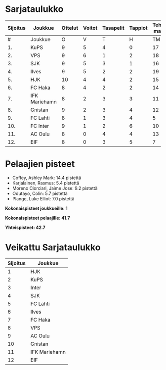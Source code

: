 # Sarjataulukko
| Sijoitus | Joukkue | Ottelut | Voitot | Tasapelit | Tappiot | Tehdyt maalit | Päästetyt maalit | Maaliero | Syötöt |
|----------|---------|---------|--------|-----------|---------|----------------|-------------------|----------|-------|
|# | Joukkue | O | V | T | H | TM | PM | ME | S | L | L% | R | KK | PK | PA | P|
|1. | KuPS | 9 | 5 | 4 | 0 | 17 | 8 | 9 | 9 | 88 | 19,32 | 91 | 12 | 1 | 11 | 19|
|2. | VPS | 9 | 6 | 1 | 2 | 18 | 12 | 6 | 14 | 113 | 15,93 | 107 | 19 | 0 | 14 | 19|
|3. | SJK | 9 | 5 | 3 | 1 | 16 | 9 | 7 | 11 | 97 | 16,49 | 108 | 22 | 0 | 17 | 18|
|4. | Ilves | 9 | 5 | 2 | 2 | 19 | 10 | 9 | 16 | 124 | 15,32 | 104 | 27 | 2 | 13 | 17|
|5. | HJK | 10 | 4 | 4 | 2 | 15 | 11 | 4 | 13 | 138 | 10,87 | 98 | 16 | 0 | 13 | 16|
|6. | FC Haka | 8 | 4 | 2 | 2 | 14 | 13 | 1 | 13 | 69 | 20,29 | 87 | 21 | 1 | 17 | 14|
|7. | IFK Mariehamn | 8 | 2 | 3 | 3 | 11 | 13 | -2 | 3 | 56 | 19,64 | 96 | 26 | 2 | 12 | 9|
|8. | Gnistan | 9 | 2 | 3 | 4 | 12 | 15 | -3 | 8 | 70 | 17,14 | 121 | 35 | 1 | 11 | 9|
|9. | FC Lahti | 8 | 1 | 3 | 4 | 5 | 14 | -9 | 2 | 64 | 7,81 | 88 | 16 | 1 | 15 | 6|
|10. | FC Inter | 9 | 1 | 2 | 6 | 10 | 20 | -10 | 8 | 83 | 12,05 | 99 | 25 | 1 | 15 | 5|
|11. | AC Oulu | 8 | 0 | 4 | 4 | 13 | 17 | -4 | 10 | 78 | 16,67 | 114 | 23 | 0 | 11 | 4|
|12. | EIF | 8 | 0 | 3 | 5 | 7 | 15 | -8 | 4 | 52 | 13,46 | 89 | 26 | 1 | 8 | 3|

# Pelaajien pisteet
* Coffey, Ashley Mark: 14.4 pistettä
* Karjalainen, Rasmus: 5.4 pistettä
* Moreno Ciorciari, Jaime Jose: 9.2 pistettä
* Odutayo, Colin: 5.7 pistettä
* Plange, Luke Elliot: 7.0 pistettä

**Kokonaispisteet joukkueille: 1**

**Kokonaispisteet pelaajille: 41.7**

**Yhteispisteet: 42.7**

# Veikattu Sarjataulukko
| Sijoitus | Joukkue |
|----------|---------|
| 1 | HJK |
| 2 | KuPS |
| 3 | Inter |
| 4 | SJK |
| 5 | FC Lahti |
| 6 | Ilves |
| 7 | FC Haka |
| 8 | VPS |
| 9 | AC Oulu |
| 10 | Gnistan |
| 11 | IFK Mariehamn |
| 12 | EIF |
